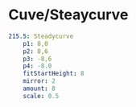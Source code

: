 # Cuve/Steaycurve

```yaml
215.5: Steadycurve
    p1: 8,0
    p2: 8,6
    p3: -8,6
    p4: -8.0
    fitStartHeight: 8
    mirror: 2
    amount: 8
    scale: 0.5
```